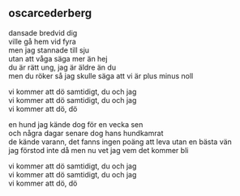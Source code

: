 ## oscarcederberg

dansade bredvid dig  
ville gå hem vid fyra  
men jag stannade till sju  
utan att våga säga mer än hej  
du är rätt ung, jag är äldre än du  
men du röker så jag skulle säga att vi är plus minus noll  

vi kommer att dö samtidigt, du och jag  
vi kommer att dö samtidigt, du och jag  
vi kommer att dö, dö  

en hund jag kände dog för en vecka sen  
och några dagar senare dog hans hundkamrat  
de kände varann, det fanns ingen poäng att leva utan en bästa vän  
jag förstod inte då men nu vet jag vem det kommer bli  

vi kommer att dö samtidigt, du och jag  
vi kommer att dö samtidigt, du och jag  
vi kommer att dö, dö  
